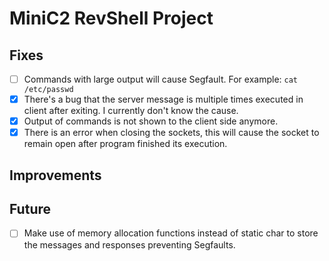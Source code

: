 # MiniC2 RevShell Project

## Fixes
- [ ] Commands with large output will cause Segfault. For example: `cat /etc/passwd`
- [X] There's a bug that the server message is multiple times executed in client after exiting. I currently don't know the cause.
- [X] Output of commands is not shown to the client side anymore.
- [X] There is an error when closing the sockets, this will cause the socket to remain open after program finished its execution.

## Improvements

## Future
- [ ] Make use of memory allocation functions instead of static char to store the messages and responses preventing Segfaults.
